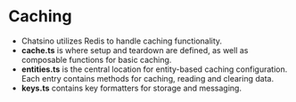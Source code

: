 # Caching

- Chatsino utilizes Redis to handle caching functionality.
- **cache.ts** is where setup and teardown are defined, as well as composable functions for basic caching.
- **entities.ts** is the central location for entity-based caching configuration. Each entry contains methods for caching, reading and clearing data.
- **keys.ts** contains key formatters for storage and messaging.
